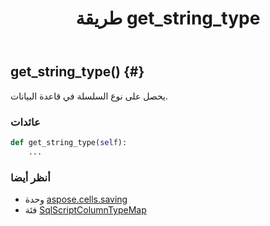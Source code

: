 ﻿---
title: طريقة get_string_type
second_title: Aspose.Cells for Python via .NET API المراجع
description:
type: docs
weight: 30
url: /ar/python-net/aspose.cells.saving/sqlscriptcolumntypemap/get_string_type/
is_root: false
---
##  get_string_type() {#}
يحصل على نوع السلسلة في قاعدة البيانات.


###  عائدات




```python
def get_string_type(self):
    ...
```





###  أنظر أيضا
* وحدة [aspose.cells.saving](../../)
* فئة [SqlScriptColumnTypeMap](/cells/ar/python-net/aspose.cells.saving/sqlscriptcolumntypemap)
